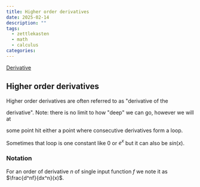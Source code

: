 ```yaml
---
title: Higher order derivatives
date: 2025-02-14
description: ""
tags:
  - zettlekasten
  - math
  - calculus
categories:
---
```


[Derivative](Derivative.md)

## Higher order derivatives

Higher order derivatives are often referred to as "derivative of the

derivative". Note: there is no limit to how "deep" we can go, however we will at

some point hit either a point where consecutive derivatives form a loop.

Sometimes that loop is one constant like 0 or $e^x$ but it can also be $sin(x)$.

### Notation

For an order of derivative $n$ of single input function $f$ we note it as $\frac{d^nf}{dx^n}(x)$.
